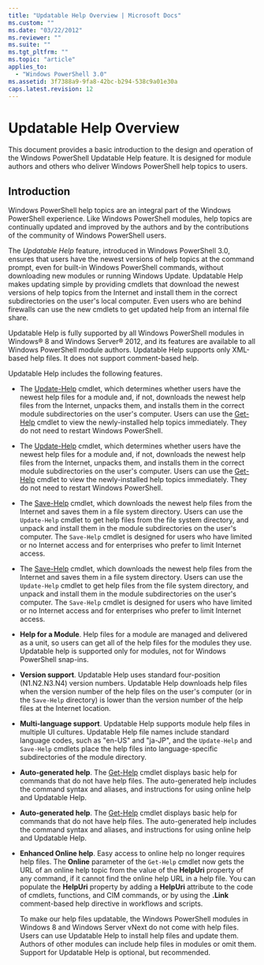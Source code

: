 ```yaml
---
title: "Updatable Help Overview | Microsoft Docs"
ms.custom: ""
ms.date: "03/22/2012"
ms.reviewer: ""
ms.suite: ""
ms.tgt_pltfrm: ""
ms.topic: "article"
applies_to:
  - "Windows PowerShell 3.0"
ms.assetid: 3f7388a9-9fa8-42bc-b294-538c9a01e30a
caps.latest.revision: 12
---
```

# Updatable Help Overview

This document provides a basic introduction to the design and operation of the Windows PowerShell Updatable Help feature. It is designed for module authors and others who deliver Windows PowerShell help topics to users.

## Introduction

Windows PowerShell help topics are an integral part of the Windows PowerShell experience. Like Windows PowerShell modules, help topics are continually updated and improved by the authors and by the contributions of the community of Windows PowerShell users.

The *Updatable Help* feature, introduced in Windows PowerShell 3.0, ensures that users have the newest versions of help topics at the command prompt, even for built-in Windows PowerShell commands, without downloading new modules or running Windows Update. Updatable Help makes updating simple by providing cmdlets that download the newest versions of help topics from the Internet and install them in the correct subdirectories on the user's local computer. Even users who are behind firewalls can use the new cmdlets to get updated help from an internal file share.

Updatable Help is fully supported by all Windows PowerShell modules in Windows® 8 and Windows Server® 2012, and its features are available to all Windows PowerShell module authors. Updatable Help supports only XML-based help files. It does not support comment-based help.

Updatable Help includes the following features.

- The [Update-Help](/powershell/module/Microsoft.PowerShell.Core/Update-Help) cmdlet, which determines whether users have the newest help files for a module and, if not, downloads the newest help files from the Internet, unpacks them, and installs them in the correct module subdirectories on the user's computer. Users can use the [Get-Help](/powershell/module/Microsoft.PowerShell.Core/Update-Help) cmdlet to view the newly-installed help topics immediately. They do not need to restart Windows PowerShell.
- The [Update-Help](/powershell/module/Microsoft.PowerShell.Core/Update-Help) cmdlet, which determines whether users have the newest help files for a module and, if not, downloads the newest help files from the Internet, unpacks them, and installs them in the correct module subdirectories on the user's computer. Users can use the [Get-Help](/powershell/module/Microsoft.PowerShell.Core/Update-Help) cmdlet to view the newly-installed help topics immediately. They do not need to restart Windows PowerShell.

- The [Save-Help](/powershell/module/Microsoft.PowerShell.Core/Save-Help) cmdlet, which downloads the newest help files from the Internet and saves them in a file system directory. Users can use the `Update-Help` cmdlet to get help files from the file system directory, and unpack and install them in the module subdirectories on the user's computer. The `Save-Help` cmdlet is designed for users who have limited or no Internet access and for enterprises who prefer to limit Internet access.
- The [Save-Help](/powershell/module/Microsoft.PowerShell.Core/Save-Help) cmdlet, which downloads the newest help files from the Internet and saves them in a file system directory. Users can use the `Update-Help` cmdlet to get help files from the file system directory, and unpack and install them in the module subdirectories on the user's computer. The `Save-Help` cmdlet is designed for users who have limited or no Internet access and for enterprises who prefer to limit Internet access.

- **Help for a Module**. Help files for a module are managed and delivered as a unit, so users can get all of the help files for the modules they use. Updatable help is supported only for modules, not for Windows PowerShell snap-ins.

- **Version support**. Updatable Help uses standard four-position (N1.N2.N3.N4) version numbers. Updatable Help downloads help files when the version number of the help files on the user's computer (or in the `Save-Help` directory) is lower than the version number of the  help files at the Internet location.

- **Multi-language support**. Updatable Help supports module help files in multiple UI cultures. Updatable Help file names include standard language codes, such as "en-US" and "ja-JP", and the `Update-Help` and `Save-Help` cmdlets place the help files into language-specific subdirectories of the module directory.

- **Auto-generated help**. The [Get-Help](/powershell/module/Microsoft.PowerShell.Core/Get-Help) cmdlet displays basic help for commands that do not have help files. The auto-generated help includes the command syntax and aliases, and instructions for using online help and Updatable Help.
- **Auto-generated help**. The [Get-Help](/powershell/module/Microsoft.PowerShell.Core/Get-Help) cmdlet displays basic help for commands that do not have help files. The auto-generated help includes the command syntax and aliases, and instructions for using online help and Updatable Help.

- **Enhanced Online help**. Easy access to online help no longer requires help files. The **Online** parameter of the `Get-Help` cmdlet now gets the URL of an online help topic from the value of the **HelpUri** property of any command, if it cannot find the online help URL in a help file. You can populate the **HelpUri** property by adding a **HelpUri** attribute to the code of cmdlets, functions, and CIM commands, or by using the **.Link** comment-based help directive in workflows and scripts.

  To make our help files updatable, the Windows PowerShell modules in Windows 8 and Windows Server vNext do not come with help files. Users can use Updatable Help to install help files and update them. Authors of other modules can include help files in modules or omit them. Support for Updatable Help is optional, but recommended.